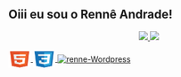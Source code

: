## Oiii eu sou o Rennê Andrade!
<div align="center">
  <a href="https://github.com/renne-rna">
  <img height="42%" src="https://github-readme-stats.vercel.app/api?username=renne-rna&show_icons=true&theme=dracula&include_all_commits=true&count_private=true"/>
  <img height="50%" src="https://github-readme-stats.vercel.app/api/top-langs/?username=renne-rna&layout=compact&langs_count=7&theme=dracula"/>
</div>
<div style="display: inline_block"><br>
  
  <img align="center" alt="Rafa-HTML" height="30" width="40" src="https://raw.githubusercontent.com/devicons/devicon/master/icons/html5/html5-original.svg">
  <img align="center" alt="Rafa-CSS" height="30" width="40" src="https://raw.githubusercontent.com/devicons/devicon/master/icons/css3/css3-original.svg">

 <img align="center" alt="renne-Wordpress" height="50" width="60" src="https://cdn.jsdelivr.net/gh/devicons/devicon/icons/adonisjs/adonisjs-original.svg"/>

</div>

  ##
 
<div> 
